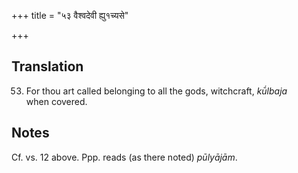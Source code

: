 +++
title = "५३ वैश्वदेवी ह्यु१च्यसे"

+++
## Translation
53. For thou art called belonging to all the gods, witchcraft, *kū́lbaja*  
when covered.

## Notes
Cf. vs. 12 above. Ppp. reads (as there noted) *pūlyājām*.

